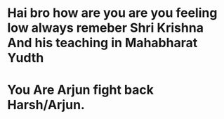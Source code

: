 # Hai bro how are you are you feeling low always remeber Shri Krishna And his teaching in Mahabharat Yudth 
# You Are Arjun fight back Harsh/Arjun. 